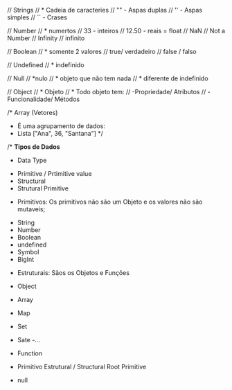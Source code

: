 // Strings
// * Cadeia de caracteries 
// "" - Aspas duplas
// '' - Aspas simples
// `` - Crases

// Number
// * numertos 
// 33 - inteiros 
// 12.50 - reais = float
// NaN // Not a Number
// Infinity // infinito

// Boolean
// * somente 2 valores 
// true/ verdadeiro
// false / falso

// Undefined 
// * indefinido

// Null
// *nulo
// * objeto que não tem nada
// * diferente de indefinido

// Object
// * Objeto
// * Todo objeto tem:
// -Propriedade/ Atributos
// -Funcionalidade/ Métodos

/* Array (Vetores)
 - É uma agrupamento de dados:
 - Lista 
    ["Ana", 36, "Santana"]
*/

/* **Tipos de Dados**
* Data Type 
- Primitive / Prtimitive value
- Structural
- Strutural Primitive

* Primitivos:
Os primitivos não são um Objeto e os valores não são mutaveis;
- String 
- Number
- Boolean
- undefined
- Symbol
- BigInt

* Estruturais:
Sãos os Objetos e Funções

- Object
 - Array
 - Map
 - Set
 - Sate
 -...

- Function

* Primitivo Estrutural / Structural Root Primitive
- null





